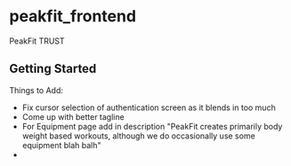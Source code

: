 # peakfit_frontend

PeakFit TRUST

## Getting Started

Things to Add: 
- Fix cursor selection of authentication screen as it blends in too much
- Come up with better tagline
- For Equipment page add in description "PeakFit creates primarily body weight based workouts, although we do occasionally use some equipment blah balh"
- 